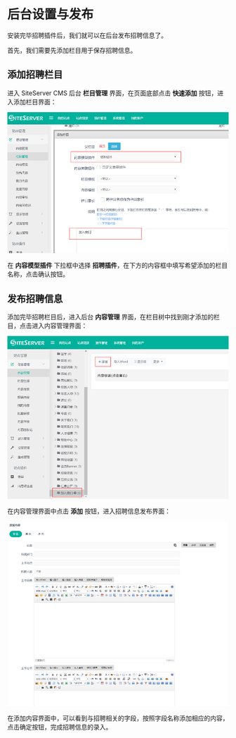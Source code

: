 # 后台设置与发布

安装完毕招聘插件后，我们就可以在后台发布招聘信息了。

首先，我们需要先添加栏目用于保存招聘信息。

## 添加招聘栏目

进入 SiteServer CMS 后台 **栏目管理** 界面，在页面底部点击 **快速添加** 按钮，进入添加栏目界面：

![](assets/background/01.png)

在 **内容模型插件** 下拉框中选择 **招聘插件**，在下方的内容框中填写希望添加的栏目名称，点击确认按钮。

## 发布招聘信息

添加完毕招聘栏目后，进入后台 **内容管理** 界面，在栏目树中找到刚才添加的栏目，点击进入内容管理界面：

![](assets/background/02.png)

在内容管理界面中点击 **添加** 按钮，进入招聘信息发布界面：

![](assets/background/03.png)

在添加内容界面中，可以看到与招聘相关的字段，按照字段名称添加相应的内容，点击确定按钮，完成招聘信息的录入。